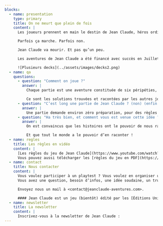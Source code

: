 ```yaml
---
blocks:
  - name: presentation
    type: primary
    title: On ne meurt que plein de fois
    content: |
      Les joueurs prennent en main le destin de Jean Claude, héros ordinaire confronté à une série de périls tout à fait extraordinaires. Chacun leur tour, ils vont raconter comment Jean Claude a échappé à une mort certaine.

      Parfois ça marche. Parfois non.

      Jean Claude va mourir. Et pas qu’un peu.

      Les aventures de Jean Claude a été financé avec succès en Juillet 2024 [sur Ulule](https://fr.ulule.com/les-aventures-de-jean-claude/). Grâce à votre soutien, notre campagne de financement participatif a dépassé les 10 000 € ! Un immense merci à toutes et tous !

      ![Plusieurs decks](../assets/images/decks2.png)
  - name: qa
    questions:
      - question: "Comment on joue ?"
        answer: |
          Chaque partie est une aventure constituée de six péripéties, racontées par l’un des joueurs, qui endosse le rôle de Maître de Jeu.

          Ce sont les solutions trouvées et racontées par les autres joueurs qui vont rendre l’aventure de Jean Claude unique.
      - question: "C’est long une partie de Jean Claude ? (non) (enfin ça dépend)"
        answer: |
          Une partie demande environ zéro préparation, pour des règles expliquées en moins de 3 minutes, un nombre de joueurs variant de 2 à plein et une durée d’à peu près une demie heure.
      - question: "Ha très bien, et comment vous est venue cette idée ?"
        answer: |
          On est convaincus que les histoires ont le pouvoir de nous rapprocher.

          Et que tout le monde a le pouvoir d’en raconter !
  - name: regles
    title: Les règles en vidéo
    content: |
      [Les règles du jeu de Jean Claude](https://www.youtube.com/watch?v=lp9ch3YPeWo){embed}
      Vous pouvez aussi télécharger les [règles du jeu en PDF](https://drive.google.com/file/d/1xJOOaSDSPL0XsoqQIVxTkPTXuyieXoUW/view?usp=sharing).
  - name: contact
    title: Nous contacter
    content: |
      Vous voulez participer à un playtest ? Vous voulez en organiser un ?
      Vous avez une question, besoin d’infos, une idée soudaine, un truc à nous raconter ou des choses à nous dire ?

      Envoyez nous un mail à <contact@jeanclaude-aventures.com>.

      #### Jean Claude est un jeu (bientôt) édité par les [Éditions Univers Détendu](https://www.linkedin.com/company/univers-detendu/), conçu à 8 mains par [Damien Barré](https://damien.super.site), [Cyril Rimbaud](https://www.cyroul.com/), [Olivier Ravard](https://www.linkedin.com/in/mrolivier/) et [Cécile Ricordeau](https://www.cecillie.fr).{.text-neutral-400}
  - name: newsletter
    title: La newsletter
    content: |
      Inscrivez-vous à la newsletter de Jean Claude :
---
```

